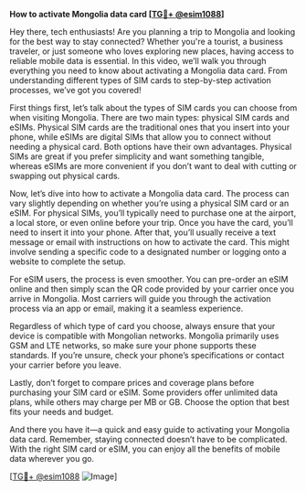**How to activate Mongolia data card [[TG💪+ @esim1088](https://t.me/s/esim1088)]**

Hey there, tech enthusiasts! Are you planning a trip to Mongolia and looking for the best way to stay connected? Whether you're a tourist, a business traveler, or just someone who loves exploring new places, having access to reliable mobile data is essential. In this video, we’ll walk you through everything you need to know about activating a Mongolia data card. From understanding different types of SIM cards to step-by-step activation processes, we’ve got you covered!

First things first, let’s talk about the types of SIM cards you can choose from when visiting Mongolia. There are two main types: physical SIM cards and eSIMs. Physical SIM cards are the traditional ones that you insert into your phone, while eSIMs are digital SIMs that allow you to connect without needing a physical card. Both options have their own advantages. Physical SIMs are great if you prefer simplicity and want something tangible, whereas eSIMs are more convenient if you don’t want to deal with cutting or swapping out physical cards.

Now, let’s dive into how to activate a Mongolia data card. The process can vary slightly depending on whether you’re using a physical SIM card or an eSIM. For physical SIMs, you’ll typically need to purchase one at the airport, a local store, or even online before your trip. Once you have the card, you’ll need to insert it into your phone. After that, you’ll usually receive a text message or email with instructions on how to activate the card. This might involve sending a specific code to a designated number or logging onto a website to complete the setup.

For eSIM users, the process is even smoother. You can pre-order an eSIM online and then simply scan the QR code provided by your carrier once you arrive in Mongolia. Most carriers will guide you through the activation process via an app or email, making it a seamless experience.

Regardless of which type of card you choose, always ensure that your device is compatible with Mongolian networks. Mongolia primarily uses GSM and LTE networks, so make sure your phone supports these standards. If you’re unsure, check your phone’s specifications or contact your carrier before you leave.

Lastly, don’t forget to compare prices and coverage plans before purchasing your SIM card or eSIM. Some providers offer unlimited data plans, while others may charge per MB or GB. Choose the option that best fits your needs and budget.

And there you have it—a quick and easy guide to activating your Mongolia data card. Remember, staying connected doesn’t have to be complicated. With the right SIM card or eSIM, you can enjoy all the benefits of mobile data wherever you go. 

[[TG💪+ @esim1088](https://t.me/s/esim1088) ![Image](https://i.postimg.cc/Y0z9fWf4/image.png)]